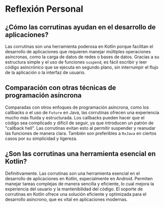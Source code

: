 
# Reflexión Personal

## ¿Cómo las corrutinas ayudan en el desarrollo de aplicaciones?

Las corrutinas son una herramienta poderosa en Kotlin porque facilitan el desarrollo de aplicaciones que requieren manejar múltiples operaciones asíncronas, 
como la carga de datos de redes o bases de datos. Gracias a su estructura simple y el uso de funciones `suspend`, 
es fácil escribir y leer código asincrónico que se ejecuta en segundo plano, sin interrumpir el flujo de la aplicación o la interfaz de usuario.

## Comparación con otras técnicas de programación asíncrona

Comparadas con otros enfoques de programación asíncrona, como los callbacks o el uso de `Future` en Java, las corrutinas ofrecen una experiencia mucho más fluida y 
estructurada. Los callbacks pueden hacer que el código sea complicado y difícil de seguir, ya que introducen un patrón de "callback hell". 
Las corrutinas evitan esto al permitir suspender y reanudar las funciones de manera clara. 
También son preferibles a `RxJava` en ciertos casos por su simplicidad y ligereza.

## ¿Son las corrutinas una herramienta esencial en Kotlin?

Definitivamente. Las corrutinas son una herramienta esencial en el desarrollo de aplicaciones en Kotlin, especialmente en Android. 
Permiten manejar tareas complejas de manera sencilla y eficiente, lo cual mejora la experiencia del usuario y la mantenibilidad del código. 
El soporte de corrutinas en Kotlin ofrece una solución eficiente y optimizada para el desarrollo asíncrono, que es vital en aplicaciones modernas.
        